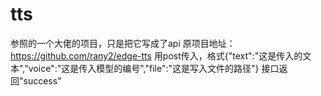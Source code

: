 # tts
参照的一个大佬的项目，只是把它写成了api
原项目地址：https://github.com/rany2/edge-tts
用post传入，格式{"text":"这是传入的文本","voice":"这是传入模型的编号","file":"这是写入文件的路径"}
接口返回"success"
